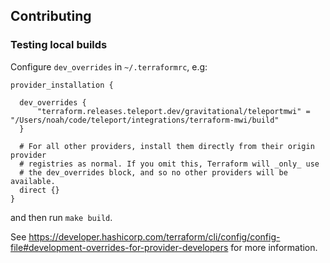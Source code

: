 ## Contributing

### Testing local builds 

Configure `dev_overrides` in `~/.terraformrc`, e.g:

```hcl
provider_installation {

  dev_overrides {
      "terraform.releases.teleport.dev/gravitational/teleportmwi" = "/Users/noah/code/teleport/integrations/terraform-mwi/build"
  }

  # For all other providers, install them directly from their origin provider
  # registries as normal. If you omit this, Terraform will _only_ use
  # the dev_overrides block, and so no other providers will be available.
  direct {}
}
```

and then run `make build`.

See https://developer.hashicorp.com/terraform/cli/config/config-file#development-overrides-for-provider-developers
for more information.